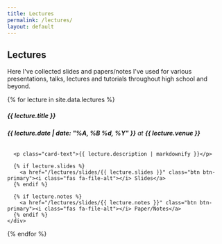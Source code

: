 ```yaml
---
title: Lectures
permalink: /lectures/
layout: default
---
```


## Lectures

Here I've collected slides and papers/notes I've used for various presentations, talks,
lectures and tutorials throughout high school and beyond.

{% for lecture in site.data.lectures %}
  <div class="card mb-3">
    <div class="card-body">
      <h5 class="card-title">{{ lecture.title }}</h5>
      <h6 class="card-subtitle mb-2 text-muted"><strong>{{ lecture.date |  date: "%A, %B %d, %Y" }}</strong> at <strong>{{ lecture.venue }}</strong></h6>

      <p class="card-text">{{ lecture.description | markdownify }}</p>

      {% if lecture.slides %}
        <a href="/lectures/slides/{{ lecture.slides }}" class="btn btn-primary"><i class="fas fa-file-alt"></i> Slides</a>
      {% endif %}

      {% if lecture.notes %}
        <a href="/lectures/slides/{{ lecture.notes }}" class="btn btn-primary"><i class="fas fa-file-alt"></i> Paper/Notes</a>
      {% endif %}
    </div>
  </div>
{% endfor %}
